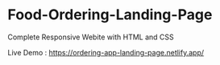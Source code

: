 # Food-Ordering-Landing-Page


<p>Complete Responsive Webite with HTML and CSS</p>

Live Demo : https://ordering-app-landing-page.netlify.app/
